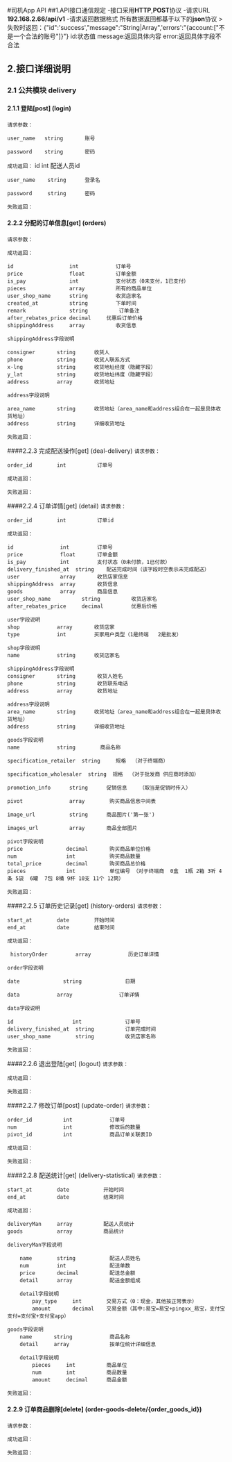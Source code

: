 #司机App API
##1.API接口通信规定
-接口采用**HTTP**,**POST**协议
-请求URL **192.168.2.66/api/v1**
-请求返回数据格式
	所有数据返回都基于以下的**json**协议
	>失败时返回：{"id":'success',"message":"String|Array",'errors':"{account:["不是一个合法的账号"]}"}
	id:状态值
	message:返回具体内容
	error:返回具体字段不合法
## 2.接口详细说明
### 2.1 公共模块 delivery
#### 2.1.1 登陆[post] (login)
`请求参数：`
	
	user_name   string       账号

	password    string       密码

`成功返回：`
	id           int         配送人员id

	user_name    string      登录名

	password     string      密码

`失败返回：`


#### 2.2.2 分配的订单信息[get] (orders)
`请求参数：`

`成功返回：`

	id                  int            订单号
	price               float          订单金额
	is_pay              int            支付状态（0未支付，1已支付）
	pieces              array          所有的商品单位
	user_shop_name      string         收货店家名
	created_at          string         下单时间
	remark              string          订单备注
	after_rebates_price decimal     优惠后订单价格
	shippingAddress     array          收货信息
	
	shippingAddress字段说明
	
	consigner       string      收货人
	phone           string      收货人联系方式
	x-lng           string      收货地址经度（隐藏字段）
	y_lat           string      收货地址纬度（隐藏字段）
	address         array       收货地址
		
	address字段说明
	
	area_name       string      收货地址（area_name和address组合在一起是具体收货地址）
	address         string      详细收货地址
`失败返回：`

####2.2.3 完成配送操作[get] (deal-delivery)
`请求参数：`

	order_id        int          订单号

`成功返回：`

`失败返回：`

####2.2.4 订单详情[get] (detail)
`请求参数：`

	order_id        int          订单id

`成功返回：`
	
	id               int         订单号
	price            float       订单金额
	is_pay           int         支付状态（0未付款，1已付款）
	delivery_finished_at  string    配送完成时间（该字段时空表示未完成配送）
	user             array       收货店家信息
	shippingAddress  array       收货信息
	goods            array       商品信息
	user_shop_name          string          收货店家名
    after_rebates_price     decimal         优惠后价格
	
	user字段说明
	shop            array       收货店家
	type			int         买家用户类型（1是终端   2是批发）

	shop字段说明
	name            string      收货店家名
	
	shippingAddress字段说明
	consigner       string       收货人姓名
	phone           string       收货联系电话
	address         array        收货地址
	
	address字段说明
	area_name       string      收货地址（area_name和address组合在一起是具体收货地址）
	address         string      详细收货地址
	
	goods字段说明
	name            string        商品名称
   
	specification_retailer  string     规格  （对于终端商）
	
    specification_wholesaler  string  规格  （对于批发商 供应商时添加）

	promotion_info      string      促销信息    （取当是促销时传入）

	pivot               array        购买商品信息中间表

	image_url           string      商品图片('第一张')

    images_url          array       商品全部图片
	
	pivot字段说明
	price              decimal       购买商品单位价格
	num                int           购买商品数量
	total_price        decimal       购买商品总价格
	pieces             int           单位编号 （对于终端商  0盒  1瓶 2箱 3听 4条 5袋  6罐  7包 8桶 9杯 10支 11个 12筒） 
`失败返回：`

####2.2.5 订单历史记录[get] (history-orders)
`请求参数：`

	start_at        date        开始时间
	end_at          date        结束时间

`成功返回：`

	 historyOrder         array            历史订单详情
	 
	order字段说明

	date              string              日期

	data 			array               订单详情
	
	data字段说明
          
	id                   int              订单号
	delivery_finished_at  string          订单完成时间
	user_shop_name        string          收货店家名称
   

`失败返回：`

####2.2.6 退出登陆[get] (logout)
`请求参数：`

`成功返回：`

`失败返回：`

####2.2.7 修改订单[post] (update-order)
`请求参数：`

	order_id          int            订单号
	num               int            修改后的数量
	pivot_id          int            商品订单关联表ID

`成功返回：`

`失败返回：`


####2.2.8 配送统计[get] (delivery-statistical)
`请求参数：`

	start_at        date           开始时间
	end_at          date           结束时间

`成功返回：`

	deliveryMan     array          配送人员统计
	goods           array          商品统计

	deliveryMan字段说明

		name        string           配送人员姓名
		num         int              配送单数
		price       decimal          配送总金额
		detail      array            配送金额组成
		
		detail字段说明
			pay_type     int        交易方式（0：现金，其他按正常表示）
			amount       decimal    交易金额（其中:易宝=易宝+pingxx_易宝，支付宝支付=支付宝+支付宝app）

	goods字段说明
		name       string            商品名称
		detail     array             按单位统计详细信息
		
		detail字段说明
			pieces     int          商品单位
			num        int          商品数量
			amount     decimal      商品金额
			


`失败返回：`

#### 2.2.9 订单商品删除[delete] (order-goods-delete/{order_goods_id})
`请求参数：`

`成功返回：`

`失败返回：`

	
	
	
	
	